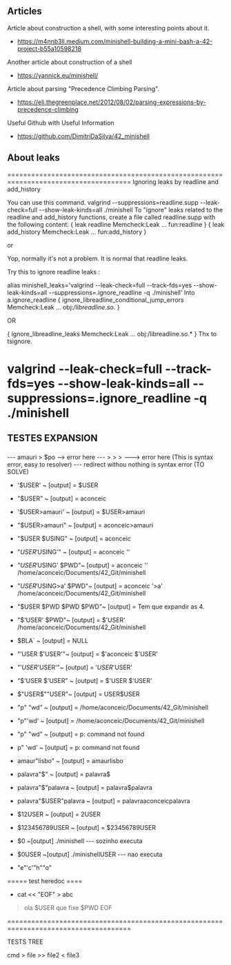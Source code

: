 ## Articles

Article about construction a shell, with some interesting points about it.

- https://m4nnb3ll.medium.com/minishell-building-a-mini-bash-a-42-project-b55a10598218

Another article about construction of a shell

- https://yannick.eu/minishell/

Article about parsing "Precedence Climbing Parsing".

- https://eli.thegreenplace.net/2012/08/02/parsing-expressions-by-precedence-climbing

Useful Github with Useful Information
- https://github.com/DimitriDaSilva/42_minishell

## About leaks
=====================================================================================
Ignoring leaks by readline and add_history

You can use this command.
valgrind --suppressions=readline.supp --leak-check=full --show-leak-kinds=all ./minishell
To "ignore" leaks related to the readline and add_history functions, create a file called readline.supp with the following content:
{ 
    leak readline
    Memcheck:Leak
    ...
    fun:readline
}
{
    leak add_history
    Memcheck:Leak
    ...
    fun:add_history
}

or 

Yop, normally it's not a problem. It is normal that readline leaks.

Try this to ignore readline leaks :

alias minishell_leaks='valgrind --leak-check=full --track-fds=yes --show-leak-kinds=all --suppressions=.ignore_readline -q ./minishell'
Into a.ignore_readline 
{
   ignore_libreadline_conditional_jump_errors
   Memcheck:Leak
   ...
   obj:*/libreadline.so.*
}

OR

{
    ignore_libreadline_leaks
    Memcheck:Leak
    ...
    obj:/libreadline.so.*
}
Thx to tsignore.



valgrind --leak-check=full --track-fds=yes --show-leak-kinds=all --suppressions=.ignore_readline -q ./minishell
=====================================================================================

## TESTES EXPANSION
### 

--- amauri > $po --> error here
--- > > > ---> error here (This is syntax error, easy to resolver)
--- redirect withou nothing is syntax error (TO SOLVE)

- '$USER' ~ [output] = $USER
- "$USER" ~ [output] = aconceic
- '$USER>amauri' ~ [output] = $USER>amauri
- "$USER>amauri" ~ [output] = aconceic>amauri
- "$USER $USING" ~ [output] = aconceic
- "$USER '$USING'" ~ [output] = aconceic ''
- "$USER '$USING' $PWD"~ [output] = aconceic '' /home/aconceic/Documents/42_Git/minishell
- "$USER '$USING>a' $PWD"~ [output] = aconceic '>a' /home/aconceic/Documents/42_Git/minishell
- "$USER $PWD $PWD $PWD"~ [output] = Tem que expandir as 4.
- "$'USER' $PWD"~ [output] = $'USER' /home/aconceic/Documents/42_Git/minishell
- $BLA` ~ [output] = NULL
- "$'$USER $'USER'"~ [output] = $'aconceic $'USER'
- "$'USER$'USER'"~ [output] = $'USER$'USER'
- "$'USER $'USER" ~ [output] = $'USER $'USER'
- $"USER$""USER"~ [output] = USER$USER
- "p" "wd” ~ [output] = /home/aconceic/Documents/42_Git/minishell
- "p"'wd’ ~ [output] = /home/aconceic/Documents/42_Git/minishell
- "p" "wd” ~ [output] = p: command not found
- p" 'wd’ ~ [output] = p: command not found
- amaur"lisbo" ~ [output] = amaurlisbo
- palavra"$" ~ [output] = palavra$
- palavra"$"palavra ~ [output] = palavra$palavra
- palavra"$USER"palavra ~ [output] = palavraaconceicpalavra
- $12USER ~ [output] = 2USER
- $123456789USER ~ [output] = $23456789USER
- $0 ~[output] ./minishell  --- sozinho executa
- $0USER ~[output] ./minishellUSER --- nao executa

- "e"'c'"h""o"


===== test heredoc ====
- cat << "EOF" > abc
> ola $USER
> que fixe $PWD
> EOF


=====================================================================================


TESTS TREE

cmd > file >> file2 < file3